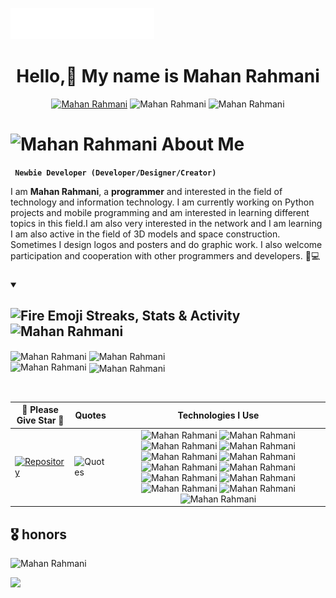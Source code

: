 <img src="images/svg/header_en.svg" alt ="Mahan Rahmani"></img>

<h1 align="center">Hello,👋 My name is <strong>Mahan Rahmani</strong></h1>

<p align="center">
  <a href="https://github.com/mhnrhmni?tab=followers">
    <img alt="Mahan Rahmani" title="Follow me on Github" src="https://custom-icon-badges.demolab.com/github/followers/Mahan-Rahmani?color=FF0000&logoColor=white&label=Follow&logo=person-add&style=for-the-badge&labelColor=000000"/></a>
    <img alt="Mahan Rahmani" title="stars" src="https://custom-icon-badges.demolab.com/github/stars/Mahan-Rahmani?color=FF0000&labelColor=000000&logo=star&style=for-the-badge"/>
    <img alt="Mahan Rahmani" title="Views" src="https://komarev.com/ghpvc/?username=Mahan-Rahmani&color=00000F&style=for-the-badge"/>
<p/>

<!-- About Me Text BEGIN -->
# <img src="https://raw.githubusercontent.com/Tarikul-Islam-Anik/Animated-Fluent-Emojis/master/Emojis/Smilies/Grinning%20Cat.png" alt="Mahan Rahmani" width="25" height="25" /> About Me
**` Newbie Developer (Developer/Designer/Creator)`**

I am <b>Mahan Rahmani</b>, a <strong>programmer</strong> and interested in the field of technology and information technology. I am currently working on Python projects and mobile programming and am interested in learning different topics in this field.I am also very interested in the network and I am learning I am also active in the field of 3D models and space construction. Sometimes I design logos and posters and do graphic work. I also welcome participation and cooperation with other programmers and developers. 🚀💻

###


<details open>  
  <summary><h2><img src="https://user-images.githubusercontent.com/74038190/216122041-518ac897-8d92-4c6b-9b3f-ca01dcaf38ee.png" alt="Fire Emoji" width="30" height="30"> Streaks, Stats & Activity <img src="https://user-images.githubusercontent.com/74038190/216122041-518ac897-8d92-4c6b-9b3f-ca01dcaf38ee.png" alt="Mahan Rahmani" width="30" height="30"></h2></summary>
    <!-- https://github.com/anuraghazra/github-readme-stats // Github Stats-->
  <img alt="Mahan Rahmani" align="center" width="400" src="https://github-readme-stats.vercel.app/api?username=Mahan-Rahmani&hide_border=true&title_color=FFFFFF&show_icons=true&icon_color=FF0000&ring_color=FF0000&bg_color=000000&text_color=FFFFFF&rank_icon=github" />
    <!-- https://github.com/DenverCoder1/github-readme-streak-stats // Streaks Stats -->
    <img alt ="Mahan Rahmani" align="center" width="400" src="https://github-readme-streak-stats-eight.vercel.app/?user=Mahan-Rahmani&theme=highcontrast&currStreakNum=FF0000&fire=FF0000&card_height=205&currStreakLabel=FF0000&ring=FF0000&border=000000" />
    <br/>
    <!-- https://github.com/Ashutosh00710/github-readme-activity-graph // Graph-Koordinaten -->
<img alt="Mahan Rahmani" width="805" src="https://github-readme-activity-graph.vercel.app/graph?username=Mahan-Rahmani&theme=high-contrast&hide_border=true&area_color=FF0000&area=true&point=FF0000&line=FF0000&" />
    <!-- https://github.com/anuraghazra/github-readme-stats // Most Used Language-->
    <img alt="Mahan Rahmani" align="center" src="https://github-readme-stats.vercel.app/api/top-langs/?username=Mahan-Rahmani&layout=compact&text_color=FFFFFF&bg_color=000000&card_width=805&hide_border=true&title_color=FF0000" />
    <br/>

</p>
</details>

<br clear="both">

| 🌟 Please Give Star 🌟 | Quotes | Technologies I Use |
|-------------------------------------|--------|---------------------|
| <a href="https://github.com/Mahan-Rahmani/FileSorter">![Repository](https://github-readme-stats.vercel.app/api/pin/?username=mhnrhmni&repo=FileSorter&show_owner=false&theme=transparent)</a> | ![Quotes](https://quotes-github-readme.vercel.app/api?type=vertical&theme=tokyonight) | <div align="center"> <img src="https://skillicons.dev/icons?i=py" alt="Mahan Rahmani" height="45" /> <img src="https://skillicons.dev/icons?i=dart" alt="Mahan Rahmani" height="45" /> <img src="https://skillicons.dev/icons?i=flutter" alt="Mahan Rahmani" height="45" /> <img src="https://skillicons.dev/icons?i=html" alt="Mahan Rahmani" height="45" /> <img src="https://skillicons.dev/icons?i=css" alt="Mahan Rahmani" height="45" /> <img src="https://skillicons.dev/icons?i=vscode" alt="Mahan Rahmani" height="45" /> <img src="https://skillicons.dev/icons?i=visualstudio" alt="Mahan Rahmani" height="45" /> <img src="https://cdn.jsdelivr.net/gh/devicons/devicon/icons/pycharm/pycharm-original.svg" alt="Mahan Rahmani" height="45" /> <img src="https://skillicons.dev/icons?i=androidstudio" alt="Mahan Rahmani" height="45" /> <img src="https://skillicons.dev/icons?i=git" alt="Mahan Rahmani" height="45" /> <img src="https://skillicons.dev/icons?i=ai" alt="Mahan Rahmani" height="45" /> <img src="https://skillicons.dev/icons?i=ps" alt="Mahan Rahmani" height="45" /> <img src="https://skillicons.dev/icons?i=sketchup" alt="Mahan Rahmani" height="45" /> </div> |


###

<h2 align="left">🎖️ honors</h2>

<img alt="Mahan Rahmani" height="600" src="https://certificates.cs50.io/abed8e25-f358-4d02-9e4f-9dcecbe07c56.png?size=A4"  />

[![](https://visitcount.itsvg.in/api?id=mhnrhmni&icon=6&color=5)](https://visitcount.itsvg.in)


<!-- Proudly created with GPRM ( https://gprm.itsvg.in ) -->


<!---
mhnrhmni/mhnrhmni is a ✨ special ✨ repository because its `README.md` (this file) appears on your GitHub profile.
You can click the Preview link to take a look at your changes.
--->
